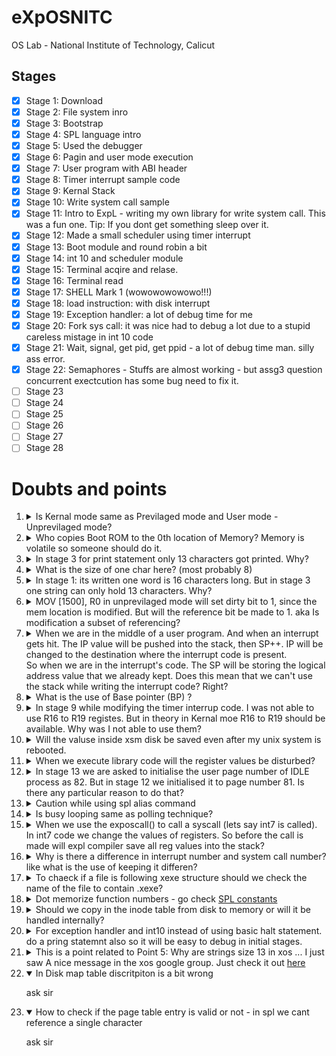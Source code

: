 # eXpOSNITC

OS Lab - National Institute of Technology, Calicut

## Stages

 - [x] Stage 1: Download
 - [x] Stage 2: File system inro
 - [x] Stage 3: Bootstrap
 - [x] Stage 4: SPL language intro
 - [x] Stage 5: Used the debugger
 - [x] Stage 6: Pagin and user mode execution
 - [x] Stage 7: User program with ABI header
 - [x] Stage 8: Timer interrupt sample code
 - [x] Stage 9: Kernal Stack
 - [x] Stage 10: Write system call sample
 - [x] Stage 11: Intro to ExpL - writing my own library for write system call. This was a fun one. Tip: If you dont get something sleep over it.
 - [x] Stage 12: Made a small scheduler using timer interrupt
 - [x] Stage 13: Boot module and round robin a bit
 - [x] Stage 14: int 10 and scheduler module
 - [x] Stage 15: Terminal acqire and relase.
 - [x] Stage 16: Terminal read
 - [x] Stage 17: SHELL Mark 1 (wowowowowowo!!!)
 - [x] Stage 18: load instruction: with disk interrupt
 - [x] Stage 19: Exception handler: a lot of debug time for me
 - [x] Stage 20: Fork sys call: it was nice had to debug a lot due to a stupid careless mistage in int 10 code
 - [x] Stage 21: Wait, signal, get pid, get ppid - a lot of debug time man. silly ass error.
 - [x] Stage 22: Semaphores - Stuffs are almost working - but assg3 question concurrent exectcution has some bug need to fix it.
 - [ ] Stage 23
 - [ ] Stage 24
 - [ ] Stage 25
 - [ ] Stage 26
 - [ ] Stage 27
 - [ ] Stage 28

# Doubts and points
<ol>
	<li>
		<!-- 1 -->
		<details close>
		<summary>Is Kernal mode same as Previlaged mode and User mode - Unprevilaged mode?</summary>
		<p>Yes, its just terminology</p>
		</details>
	</li>
	<li>
		<!-- 2 -->
		<details close>
		<summary>Who copies Boot ROM to the 0th location of Memory? Memory is volatile so someone should do it.</summary>
		<p> answer was discussed in the xos google group.</br>
		<a href="https://groups.google.com/g/xos-users/c/cnQkHeGSafY/m/ebEFi2PmAgAJ"> grp discussion </a>
		</br>
		<img src="img/rom_doubt.png">
		</p>
		</details>
	</li>
	<li>
		<!-- 3 -->
		<details close>
		<summary>In stage 3 for print statement only 13 characters got printed. Why?</summary>
		<p>This is an abstraction that is hidden from us.</p>
		</details>
	</li>
	<li>
		<!-- 4 -->
		<details close>
		<summary>What is the size of one char here? (most probably 8)</summary>
		<p>The following is only my guess. ask profressior for conformation. The xsm machine's word length is 13characters. Reason for believing the last statement is - when we try to print some big string stored in a general purpose register the string gets truncated after 13 chars. Then now in the xfs-disk the word size is 16 characters This can be seen in stage 2: understanding Filsystem, when we dump the data stored inside a file.</p>
		</details>
	</li>
	<li>
		<!-- 5 -->
		<details close>
		<summary>In stage 1: its written one word is 16 characters long. But in stage 3 one string can only hold 13 characters. Why?</summary>
		<p>Both values are 16 only. But when we implement them we have to use \n and \0 and other stuff to handle string that's why size of stirng appears to be 13 when we execute code</p>
		</details>
	</li>
	<li>
		<!-- 6 -->
		<details close>
		<summary>MOV [1500], R0 in unprevilaged mode will set dirty bit to 1, since  the mem location is modified. But will the reference bit be made to 1. aka Is modification a subset of referencing?</summary>
		<p>yes, (i think)</p>
		</details>
	</li>
	<li>
		<!-- 7 -->
		<details close>
		<summary>
		When we are in the middle of a user program. And when an interrupt gets hit.
		The IP value will be pushed into the stack, then SP++.
		IP will be changed to the destination where the interrupt code is present.
		<br/>
		So when we are in the interrupt's code. The SP will be storing the logical address value that we already kept.
		Does this mean that we can't use the stack while writing the interrupt code? Right?
		</summary>
		<p>yes, (i think)
		<br/>
		or else we will have to store SP value in some register and then make the value the old one before doing ireturn.
		<br/>
		Kernel maintains a new thing called kernal stack - stage 9 stuff
		</p>
		</details>
	</li>
	<li>
		<!-- 8 -->
		<details close>
		<summary> What is the use of Base pointer (BP) ? </summary>
		<p>Base pointer is used for storing the retur addres when we call a function from another function. Not completely conviced with this. Do more research.</p>
		</details>
	</li>
	<li>
		<!-- 9 -->
		<details close>
		<summary>In stage 9 while modifying the timer interrup code. I was not able to use R16 to R19 registes.
		But in theory in Kernal moe R16 to R19 should be available. Why was I not able to use them?</summary>
		<p>R16 to R19 are reserved for compiler to convert code form spl to assembly.<a href="https://exposnitc.github.io/support_tools-files/spl.html">go to registers and ports in the doccumentation</a></p>
		</details>
	</li>
	<li>
		<!-- 10 -->
		<details colse>
		<summary>Will the valuse inside xsm disk be saved even after my unix system is rebooted.</summary>
		<p>Yes, I just checked what are the contents of my disk using the copy xfs-interface command. And my old code is still in it (The ones that I loaded in my last coding session).</p>
		</details>
	</li>
	<li>
		<!-- 11 -->
		<details close>
		<summary>When we execute library code will the register values be disturbed?</summary>
		<p>Yes, If you need proof go and read the library.lib file inside myexpos/expl/ directory</p>
		</details>
	</li>
	<li>
		<!-- 12 -->
		<details close>
		<summary>In stage 13 we are asked to initialise the user page number of IDLE process as 82. But in stage 12 we initialised it to page number 81. Is there any particular reason to do that?</summary>
		<p>read properly it was already 82 only. You messed up Stack page number with user area page number</p>
		</details>
	</li>
	<li>
		<!-- 13 -->
		<details close>
		<summary>Caution while using spl alias command</summary>
		<p> Alias is not a variable so if you modify the registers directly (for example: after restore instruction) dont use the alias name because the values would have been overrided. </p>
		</details>
	</li>
	<li>
		<!-- 14 -->
		<details close>
		<summary>Is busy looping same as polling technique?</summary>
		<p>Polling is when a process polls for lets say some data and does something in the mean time. While In busy loop the program just waits without doing anything in between checks.</p>
		</details>
	</li>
	<li>
		<!-- 15 -->
		<details close>
		<summary>When we use the exposcall() to call a syscall (lets say int7 is called). In int7 code we change the values of registers. So before the call is made will expl compiler save all reg values into the stack?</summary>
		<p>My guess: the expl compiler will handle it.</p>
		</details>
	</li>
	<li>
		<!-- 16 -->
		<details close>
		<summary>Why is there a difference in interrupt number and system call number? like what is the use of keeping it differen?</summary>
		<p>My guess: we implement differnt syscalls in one interrupt's code sooooo we need different numberings. My guess was correct.</p>
		</details>
	</li>
	<li>
		<!-- 17 -->
		<details close>
		<summary>To chaeck if a file is following xexe structure should we check the name of the file to contain .xexe?</summary>
		<p>There will be a inode table entry which tells that data</p>
		</details>
	</li>
	<li>
		<!-- 18 -->
		<details close>
		<summary>Dot memorize function numbers - go check <a href="https://exposnitc.github.io/support_tools-files/constants.html">SPL constants</a></summary>
		<p>Just a pointer that i found very late</p>
		</details>
	</li>
	<li>
		<!-- 19 -->
		<details close>
		<summary>Should we copy in the inode table from disk to memory or will it be handled internally?</summary>
		<p>We have to copy it manually. But idk where its mentioned in the stage 17 doc. My bad its there in Modifications to Boot Module point 1.</p>
		</details>
	</li>
	<li>
		<!-- 20 -->
		<details close>
		<summary>For exception handler and int10 instead of using basic halt statement. do a pring statemnt also so it will be easy to debug in initial stages.</summary>
		<p>Bonus points :)<p>
		</details>
	</li>
	<li>
		<!-- 21 -->
		<details close>
		<summary>This is a point related to Point 5: Why are strings size 13 in xos ... I just saw A nice message in the xos google group. Just check it out <a href=https://groups.google.com/g/xos-users/c/BCbwiQIhTSE/m/-wtEKYMMCQAJ>here</a></summary>
		<p>Bonus points :)<p>
		</details>
	</li>
	<li>
		<!-- 22 -->
		<details open>
		<summary>In Disk map table discritpiton is a bit wrong</summary>
		<p>ask sir<p>
		</details>
	</li>
	<li>
		<!-- 23 -->
		<details open>
		<summary>How to check if the page table entry is valid or not - in spl we cant reference a single character</summary>
		<p>ask sir<p>
		</details>
	</li>
</ol>
